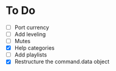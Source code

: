 # To Do

- [ ] Port currency
- [ ] Add leveling
- [ ] Mutes
- [x] Help categories
- [ ] Add playlists
- [x] Restructure the command.data object